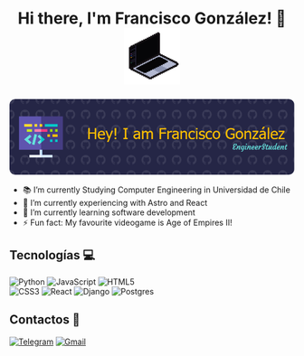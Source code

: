 <h1 align="center">
  Hi there, I'm Francisco González! 👋
  <img src="full-stack-gif.gif" alt="Animation" width="100" />
</h1>




![Banner de Francisco González](github-header-image1.png)

- 📚 I’m currently Studying Computer Engineering in Universidad de Chile 
- 🔭 I’m currently experiencing with Astro and React
- 🌱 I’m currently learning software development
- ⚡ Fun fact: My favourite videogame is Age of Empires II!

## Tecnologías 💻

![Python](https://img.shields.io/badge/python-3670A0?style=for-the-badge&logo=python&logoColor=ffdd54) 
![JavaScript](https://img.shields.io/badge/javascript-%23323330.svg?style=for-the-badge&logo=javascript&logoColor=%23F7DF1E) 
![HTML5](https://img.shields.io/badge/html5-%23E34F26.svg?style=for-the-badge&logo=html5&logoColor=white) 	
![CSS3](https://img.shields.io/badge/css3-%231572B6.svg?style=for-the-badge&logo=css3&logoColor=white)
![React](https://img.shields.io/badge/react-%2320232a.svg?style=for-the-badge&logo=react&logoColor=%2361DAFB)
![Django](https://img.shields.io/badge/django-%23092E20.svg?style=for-the-badge&logo=django&logoColor=white)
![Postgres](https://img.shields.io/badge/postgres-%23316192.svg?style=for-the-badge&logo=postgresql&logoColor=white)

## Contactos 📜
[![Telegram](https://img.shields.io/badge/Telegram-2CA5E0?style=for-the-badge&logo=telegram&logoColor=white)](https://t.me/fgonzalezurriola)
[![Gmail](https://img.shields.io/badge/Gmail-D14836?style=for-the-badge&logo=gmail&logoColor=white)](mailto:fgonzalezurriola@gmail.com)
